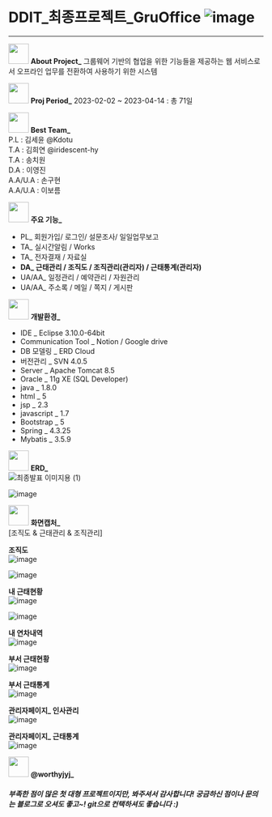 # DDIT_최종프로젝트_GruOffice ![image](https://user-images.githubusercontent.com/108921165/233928626-55c5914b-e081-451e-872d-88fba253ed3e.png)
---
<img src="https://user-images.githubusercontent.com/108921165/233937218-6f2a9af4-cd6d-4437-9104-bd5b1b0f3920.png" width="40" height="40"/> <b>About Project_</b> 
그룹웨어 기반의 협업을 위한 기능들을 제공하는 웹 서비스로서 
오프라인 업무를 전환하여 사용하기 위한 시스템

<img src="https://user-images.githubusercontent.com/108921165/233938691-7962bf83-929e-4db7-9fd9-6754acded3de.png" width="40" height="40"/> <b>Proj Period_</b> 
2023-02-02 ~ 2023-04-14 :  총 71일

<img src="https://user-images.githubusercontent.com/108921165/233940637-f17e17b6-14ea-4a99-9cf4-51de7e69c4c7.png" width="40" height="40"/> <b>Best Team_</b> <br>
    P.L : 김세윤 @Kdotu <br>
    T.A : 김희연 @iridescent-hy <br>
    T.A : 송치원 <br>
    D.A : 이영진 <br>
    A.A/U.A : 손구현 <br>
    A.A/U.A : 이보름 <br>

<img src="https://user-images.githubusercontent.com/108921165/233947264-037ac2c4-1579-4d04-ae51-aa7db0c2f41e.png" width="40" height="40"/> <b>주요 기능_</b> <br>
<ul>
<li> PL_ 회원가입/ 로그인/ 설문조사/ 일일업무보고 </li>
<li> TA_ 실시간알림 / Works </li>
<li> TA_ 전자결재 / 자료실 </li>
<li> <b> DA_ 근태관리 / 조직도 / 조직관리(관리자) / 근태통계(관리자)  </b></li>
<li> UA/AA_ 일정관리 / 예약관리 / 자원관리 </li>
<li> UA/AA_ 주소록 / 메일 / 쪽지 / 게시판 </li>
</ul>

<img src="https://user-images.githubusercontent.com/108921165/233956840-24cdaaef-a0ed-4927-87b2-cb64b98f54e1.png" width="40" height="40"/> <b>개발환경_</b> <br>
<ul>
<li> IDE _ Eclipse 3.10.0-64bit </li>
<li> Communication Tool _ Notion / Google drive </li>
<li> DB 모델링 _ ERD Cloud </li>
<li> 버전관리 _ SVN 4.0.5 </li>
<li> Server _ Apache Tomcat 8.5 </li>
<li> Oracle _ 11g XE (SQL Developer) </li>
<li> java _ 1.8.0 </li>
<li> html _ 5 </li>
<li> jsp _ 2.3 </li>
<li> javascript _ 1.7 </li>
<li> Bootstrap _ 5 </li>
<li> Spring _ 4.3.25 </li>
<li> Mybatis _ 3.5.9 </li>
</ul>

<img src="https://user-images.githubusercontent.com/108921165/233960489-d0d53b2d-20d8-44ec-a2aa-a4d1dc55cb52.png" width="40" height="40"/> <b>ERD_</b> <br>
![최종발표 이미지용 (1)](https://user-images.githubusercontent.com/108921165/233952310-b7bc4ea7-83cc-4679-ac13-4889396614c4.png)

![image](https://user-images.githubusercontent.com/108921165/233961456-5276841b-f576-484b-bd38-6b81ab5ee3bc.png)

<img src="https://user-images.githubusercontent.com/108921165/233962467-ee1f1129-e321-4ee5-a5aa-51a2137b1091.png" width="40" height="40"/> <b>화면캡처_</b> <br>
[조직도 & 근태관리 & 조직관리] 

<b>조직도</b><br>
![image](https://user-images.githubusercontent.com/108921165/233965105-b1f9832b-e96d-46b3-9466-2720ef0c0fb1.png)

![image](https://user-images.githubusercontent.com/108921165/233965864-137e4512-8e23-40d3-a652-4cb325b22830.png)


<b>내 근태현황</b><br>
![image](https://user-images.githubusercontent.com/108921165/233965646-c326e6d3-bb63-4188-a306-8a7dfd2edd78.png)

![image](https://user-images.githubusercontent.com/108921165/233966055-cb1547d3-c870-434d-9b91-5c605f873cfa.png)

<b>내 연차내역</b><br>
![image](https://user-images.githubusercontent.com/108921165/233964424-d26e136a-c596-41bd-8258-ae47737211c6.png)

<b>부서 근태현황</b><br>
![image](https://user-images.githubusercontent.com/108921165/233966402-ea00e692-8ad8-4729-a59a-753d969763fe.png)

<b>부서 근태통계</b><br>
![image](https://user-images.githubusercontent.com/108921165/233966636-2193526c-ea60-4594-9676-70c71c664964.png)

<b>관리자페이지_ 인사관리</b><br>
![image](https://user-images.githubusercontent.com/108921165/233966870-711e56f8-428a-40bd-ae2a-1da788e30b81.png)

<b>관리자페이지_ 근태통계</b><br>
![image](https://user-images.githubusercontent.com/108921165/233967142-e0211383-9bbd-4c46-9fee-17cd5883ee89.png)


<img src="https://user-images.githubusercontent.com/108921165/233967777-a3d749a8-4c21-4853-b540-33e17a9aad90.png" width="40" height="40"/> <b>@worthyjyj_</b> <br>
<h5>부족한 점이 많은 첫 대형 프로젝트이지만, 봐주셔서 감사합니다! 궁금하신 점이나 문의는 블로그로 오셔도 좋고~! git으로 컨택하셔도 좋습니다 :) </h5>





    
